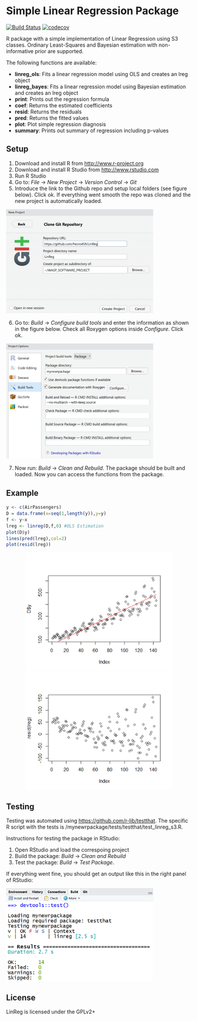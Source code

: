 # Simple Linear Regression Package
[![Build Status](https://travis-ci.org/hecro459/LinReg.svg?branch=master)](https://travis-ci.org/hecro459/LinReg)
[![codecov](https://codecov.io/gh/hecro459/LinReg/branch/master/graph/badge.svg)](https://codecov.io/gh/hecro459/LinReg) 

R package with a simple implementation of Linear Regression using S3 classes. Ordinary Least-Squares and Bayesian estimation with non-informative prior are supported. 

The following functions are available:
* **linreg_ols**:  Fits a linear regression model using OLS and creates an lreg object
* **linreg_bayes**:  Fits a linear regression model using Bayesian estimation and creates an lreg object
* **print**:   Prints out the regression formula
* **coef**:    Returns the estimated coefficients
* **resid**:   Returns the residuals
* **pred**:    Returns the fitted values
* **plot**:    Plot simple regression diagnosis
* **summary**: Prints out summary of regression including p-values

## Setup
1. Download and install R from <http://www.r-project.org>
2. Download and install R Studio from <http://www.rstudio.com>
3. Run R Studio
4. Go to: *File* -> *New Project* -> *Version Control* -> *Git*
5. Introduce the link to the Github repo and setup local folders (see figure below). Click ok. If everything went smooth the repo was cloned and the new project is automatically loaded.

<p align="left">
   <img src="https://raw.githubusercontent.com/hecro459/LinReg/master/setup01.png" width="400">

6. Go to: *Build* -> *Configure build tools* and  enter the information as shown in the figure below. Check all Roxygen options inside *Configure*. Click ok.

<p align="left">
   <img src="https://raw.githubusercontent.com/hecro459/LinReg/master/setup02.png" width="400">
   
7. Now run: *Build* -> *Clean and Rebuild*. The package should be built and loaded. Now you can access the functions from the package. 

## Example
```r
y <- c(AirPassengers)
D = data.frame(x=seq(1,length(y)),y=y)
f <- y~x
lreg <- linreg(D,f,0) #OLS Estimation
plot(D$y)
lines(pred(lreg),col=2)
plot(resid(lreg))
```
<p align="center">
    <img src="https://raw.githubusercontent.com/hecro459/LinReg/master/predplot.png", width="400">
   <img src="https://raw.githubusercontent.com/hecro459/LinReg/master/resplot.png", width="400">
</p> 

## Testing
Testing was automated using <https://github.com/r-lib/testthat>. 
The specific R script with the tests is /mynewrpackage/tests/testthat/test_linreg_s3.R. 

Instructions for testing the package in RStudio:
1. Open RStudio and load the correspoing project
2. Build the package: *Build* -> *Clean and Rebuild*
3. Test the package: *Build* -> *Test Package*. 

If everything went fine, you should get an output like this in the right panel of RStudio:

<p align="left">
   <img src="https://raw.githubusercontent.com/hecro459/LinReg/master/test.png" width="400">





## License
LinReg is licensed under the GPLv2+
